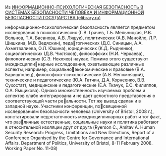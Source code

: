 Из [ИНФОРМАЦИОННО-ПСИХОЛОГИЧЕСКАЯ БЕЗОПАСНОСТЬ В СИСТЕМАХ БЕЗОПАСНОСТИ ЧЕЛОВЕКА И ИНФОРМАЦИОННОЙ БЕЗОПАСНОСТИ ГОСУДАРСТВА (elibrary.ru)](https://www.elibrary.ru/item.asp?id=22284013)

информационно-психологическая безопасность является предметом исследования в психологических (Г.В. Грачев, Т.Б. Мельницкая, Р.В. Вольнов, Т.А. Басанова, А.В. Ляшук), политических (А.В. Манойло, Л.Р. Шишкина, М.В. Ведяскин), педагогических (Д.С. Синицын, А.А. Ахметвалиева, О.Л. Юшина), юридических (К.Д. Рыдченко), социологических (Д.В. Чистяков), философских (Н.И. Черкаева), филологических (С.Э. Некляев) науках. Помимо этого существуют междисциплинарные исследования, охватывающие различные аспекты, например, социальноэкономические и правовые (В.А. Баришполец), философско-психологические (А.В. Непомнящий), технические и педагогические (Ю.А. Гатчин, Д.А. Корнеенко, В.В. Сухостат), медицинские и педагогические (Е.А. Ткачук, Е.С. Филиппов, О.А. Ямщикова). Однако множественность изучаемых проблем и аспектов слабо интегрирована и не дает целостного представления о соответствующей части реальности. Тот же вывод сделан и в западной науке. Участники конференции, посвященной исследованиям безопасности человека (University of Bristol, 2008 г.), констатировали недостаточность междисциплинарных работ и тот факт, что различные естественные, социальные науки и политика работают в относительной изоляции друг от друга (Ryerson C., Amitav A. Human Security Research: Progress, Limitations and New Directions, Report of a Conference Organised by the Centre for Governance and International Affairs. Department of Politics, University of Bristol, 8-11 February 2008. Working Paper No. 11-08)